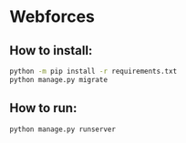 # Webforces

## How to install:
```bash
python -m pip install -r requirements.txt
python manage.py migrate
```

## How to run:
```bash
python manage.py runserver
```
